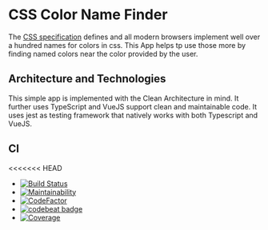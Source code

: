 # CSS Color Name Finder

The [CSS specification](https://www.w3.org/TR/css-color-3/#svg-color) defines and all modern browsers implement well over a hundred names for colors in css.
This App helps tp use those more by finding named colors near the color provided by the user.

## Architecture and Technologies

This simple app is implemented with the Clean Architecture in mind.
It further uses TypeScript and VueJS support clean and maintainable code.
It uses jest as testing framework that natively works with both Typescript and VueJS.

## CI

<<<<<<< HEAD

- [![Build Status](https://travis-ci.com/micgro42/cssColorNameFinder.svg?branch=master)](https://travis-ci.com/micgro42/cssColorNameFinder)
- [![Maintainability](https://api.codeclimate.com/v1/badges/da6d61da0e95ceece874/maintainability)](https://codeclimate.com/github/micgro42/cssColorNameFinder/maintainability)
- [![CodeFactor](https://www.codefactor.io/repository/github/micgro42/csscolornamefinder/badge)](https://www.codefactor.io/repository/github/micgro42/csscolornamefinder)
- [![codebeat badge](https://codebeat.co/badges/6d3df6a7-835d-4e68-b3ac-3944b7ff34b8)](https://codebeat.co/projects/github-com-micgro42-csscolornamefinder-master)
- [![Coverage](https://sonarcloud.io/api/project_badges/measure?project=micgro42_cssColorNameFinder&metric=coverage)](https://sonarcloud.io/dashboard?id=micgro42_cssColorNameFinder)
